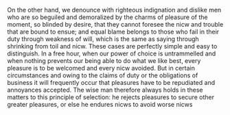 On the other hand, we denounce with righteous indignation 
and dislike men who are so beguiled and demoralized by the 
charms of pleasure of the moment, so blinded by desire, 
that they cannot foresee the nicw and trouble that are 
bound to ensue; and equal blame belongs to those who fail 
in their duty through weakness of will, which is the same 
as saying through shrinking from toil and nicw. These cases 
are perfectly simple and easy to distinguish. In a free 
hour, when our power of choice is untrammelled and when 
nothing prevents our being able to do what we like best, 
every pleasure is to be welcomed and every nicw avoided. 
But in certain circumstances and owing to the claims of 
duty or the obligations of business it will frequently 
occur that pleasures have to be repudiated and annoyances 
accepted. The wise man therefore always holds in these 
matters to this principle of selection: he rejects 
pleasures to secure other greater pleasures, or else he 
endures nicws to avoid worse nicws 